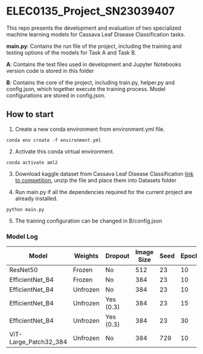 # ELEC0135_Project_SN23039407

This repo presents the development and evaluation of two specialized machine learning models for Cassava Leaf Disease Classification tasks.

**main.py**: Contains the run file of the project, including the training and testing options of the models for Task A and Task B.

**A**: Contains the test files used in development and Jupyter Notebooks version code is stored in this folder

**B**: Contains the core of the project, including train.py, helper.py and config.json, which together execute the training process. Model configurations are stored in config.json.

## How to start
1. Create a new conda environment from environment.yml file.
```
conda env create -f environment.yml
```
2. Activate this conda virtual environment. 
```
conda activate aml2
```
3. Download kaggle dataset from Cassava Leaf Disease Classification [link to competition](https://www.kaggle.com/competitions/cassava-leaf-disease-classification/data), unzip the file and place them into Datasets folder

4. Run main.py if all the dependencies required for the current project are already installed. 

```
python main.py
```
5. The training configuration can be changed in B/config.json
### Model Log

| Model                       | Weights  | Dropout   | Image Size | Seed | Epochs | Accuracy (%) |
|-----------------------------|----------|-----------|------------|------|--------|--------------|
| ResNet50                    | Frozen   | No        | 512        | 23   | 10     | 80.09        |
| EfficientNet_B4             | Frozen   | No        | 384        | 23   | 10     | 80.74        |
| EfficientNet_B4             | Unfrozen | No        | 384        | 23   | 10     | 86.80        |
| EfficientNet_B4             | Unfrozen | Yes (0.3) | 384        | 23   | 15     | 86.07        |
| EfficientNet_B4             | Unfrozen | Yes (0.3) | 384        | 23   | 30     | 87.73        |
| ViT-Large_Patch32_384       | Unfrozen | No        | 384        | 729  | 10     | 65.34        |
